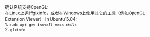 确认系统支持OpenGL:  
在Linux上运行glxinfo，或者在Windows上使用其它的工具（例如OpenGL Extension Viewer）
In Ubuntu16.04:  
    1. `sudo apt-get install mesa-utils`  
    2. `glxinfo`  
    
   
   